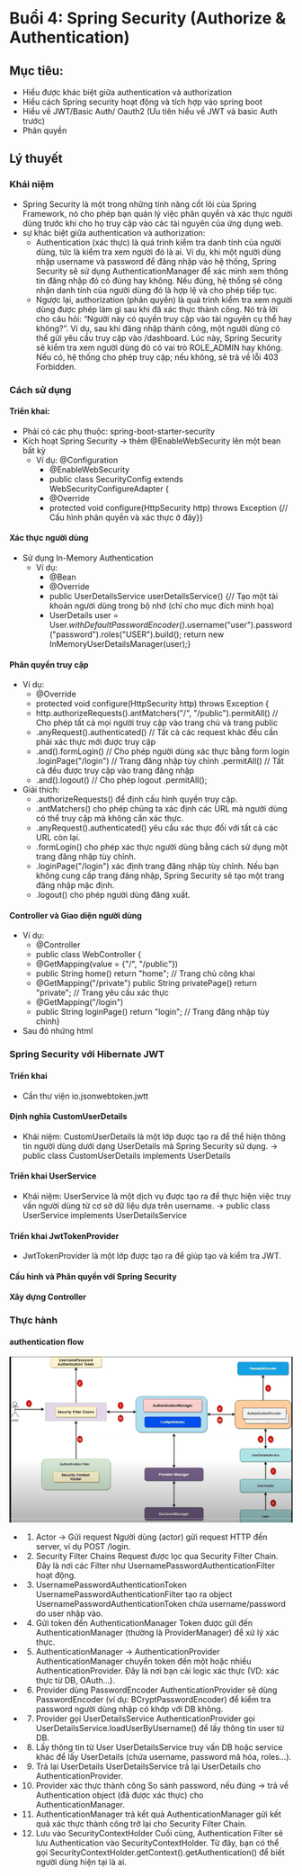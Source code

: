 # Buổi 4: Spring Security (Authorize & Authentication)
## Mục tiêu: 
- Hiểu được khác biệt giữa authentication và authorization
- Hiểu cách Spring security hoạt động và tích hợp vào spring boot
- Hiểu về JWT/Basic Auth/ Oauth2 (Ưu tiên hiểu về JWT và basic Auth trước)
- Phân quyền
## Lý thuyết
### Khái niệm
- Spring Security là một trong những tính năng cốt lõi của Spring Framework, nó cho phép bạn quản lý việc phân quyền và xác thực người dùng trước khi cho họ truy cập vào các tài nguyên của ứng dụng web.
- sự khác biệt giữa authentication và authorization:
    - Authentication (xác thực) là quá trình kiểm tra danh tính của người dùng, tức là kiểm tra xem người đó là ai. Ví dụ, khi một người dùng nhập username và password để đăng nhập vào hệ thống, Spring Security sẽ sử dụng AuthenticationManager để xác minh xem thông tin đăng nhập đó có đúng hay không. Nếu đúng, hệ thống sẽ công nhận danh tính của người dùng đó là hợp lệ và cho phép tiếp tục.
    - Ngược lại, authorization (phân quyền) là quá trình kiểm tra xem người dùng được phép làm gì sau khi đã xác thực thành công. Nó trả lời cho câu hỏi: “Người này có quyền truy cập vào tài nguyên cụ thể hay không?”. Ví dụ, sau khi đăng nhập thành công, một người dùng có thể gửi yêu cầu truy cập vào /dashboard. Lúc này, Spring Security sẽ kiểm tra xem người dùng đó có vai trò ROLE_ADMIN hay không. Nếu có, hệ thống cho phép truy cập; nếu không, sẽ trả về lỗi 403 Forbidden.
### Cách sử dụng
#### Triển khai:
- Phải có các phụ thuộc: spring-boot-starter-security
- Kích hoạt Spring Security -> thêm @EnableWebSecurity lên một bean bất kỳ
    - Ví dụ: @Configuration
        - @EnableWebSecurity
        - public class SecurityConfig extends WebSecurityConfigureAdapter {
        - @Override
        - protected void configure(HttpSecurity http) throws Exception {// Cấu hình phân quyền và xác thực ở đây}}
#### Xác thực người dùng
- Sử dụng In-Memory Authentication
    - Ví dụ: 
        - @Bean
        - @Override
        - public UserDetailsService userDetailsService() {// Tạo một tài khoản người dùng trong bộ nhớ (chỉ cho mục đích minh họa)
        - UserDetails user = User.*withDefaultPasswordEncoder()*.username("user").password("password").roles("USER").build();
             return new InMemoryUserDetailsManager(user);}
#### Phân quyền truy cập
- Ví dụ:
    - @Override
    - protected void configure(HttpSecurity http) throws Exception {
    - http.authorizeRequests().antMatchers("/", "/public").permitAll() // Cho phép tất cả mọi người truy cập vào trang chủ và trang public
    - .anyRequest().authenticated() // Tất cả các request khác đều cần phải xác thực mới được truy cập
    - .and().formLogin() // Cho phép người dùng xác thực bằng form login
    .loginPage("/login") // Trang đăng nhập tùy chỉnh
    .permitAll() // Tất cả đều được truy cập vào trang đăng nhập
    - .and().logout() // Cho phép logout
    .permitAll();
- Giải thích:
    - .authorizeRequests() để định cấu hình quyền truy cập.
    - .antMatchers() cho phép chúng ta xác định các URL mà người dùng có thể truy cập mà không cần xác thực.
    - .anyRequest().authenticated() yêu cầu xác thực đối với tất cả các URL còn lại.
    - .formLogin() cho phép xác thực người dùng bằng cách sử dụng một trang đăng nhập tùy chỉnh.
    - .loginPage("/login") xác định trang đăng nhập tùy chỉnh. Nếu bạn không cung cấp trang đăng nhập, Spring Security sẽ tạo một trang đăng nhập mặc định.
    - .logout() cho phép người dùng đăng xuất.
#### Controller và Giao diện người dùng
- Ví dụ: 
    - @Controller
    - public class WebController {
    - @GetMapping(value = {"/", "/public"})
    - public String home() return "home"; // Trang chủ công khai
    - @GetMapping("/private")
    public String privatePage() return "private"; // Trang yêu cầu xác thực
    - @GetMapping("/login")
    - public String loginPage() return "login"; // Trang đăng nhập tùy chỉnh}
- Sau đó nhứng html
### Spring Security với Hibernate JWT
#### Triển khai
- Cần thư viện io.jsonwebtoken.jwtt
#### Định nghĩa CustomUserDetails
- Khái niệm: CustomUserDetails là một lớp được tạo ra để thể hiện thông tin người dùng dưới dạng UserDetails mà Spring Security sử dụng. -> public class CustomUserDetails implements UserDetails
#### Triển khai UserService
- Khái niệm: UserService là một dịch vụ được tạo ra để thực hiện việc truy vấn người dùng từ cơ sở dữ liệu dựa trên username. -> public class UserService implements UserDetailsService
#### Triển khai JwtTokenProvider
- JwtTokenProvider là một lớp được tạo ra để giúp tạo và kiểm tra JWT.
#### Cấu hình và Phân quyền với Spring Security
#### Xây dựng Controller
### Thực hành
#### authentication flow
![alt text](aaaa.png)
- 1. Actor → Gửi request
Người dùng (actor) gửi request HTTP đến server, ví dụ POST /login.
- 2. Security Filter Chains
Request được lọc qua Security Filter Chain. Đây là nơi các Filter như UsernamePasswordAuthenticationFilter hoạt động.
- 3. UsernamePasswordAuthenticationToken
UsernamePasswordAuthenticationFilter tạo ra object UsernamePasswordAuthenticationToken chứa username/password do user nhập vào.
- 4. Gửi token đến AuthenticationManager
Token được gửi đến AuthenticationManager (thường là ProviderManager) để xử lý xác thực.
- 5. AuthenticationManager → AuthenticationProvider
AuthenticationManager chuyển token đến một hoặc nhiều AuthenticationProvider. Đây là nơi bạn cài logic xác thực (VD: xác thực từ DB, OAuth...).
- 6. Provider dùng PasswordEncoder
AuthenticationProvider sẽ dùng PasswordEncoder (ví dụ: BCryptPasswordEncoder) để kiểm tra password người dùng nhập có khớp với DB không.

- 7. Provider gọi UserDetailsService
AuthenticationProvider gọi UserDetailsService.loadUserByUsername() để lấy thông tin user từ DB.
- 8. Lấy thông tin từ User
UserDetailsService truy vấn DB hoặc service khác để lấy UserDetails (chứa username, password mã hóa, roles…).
- 9. Trả lại UserDetails
UserDetailsService trả lại UserDetails cho AuthenticationProvider.
- 10. Provider xác thực thành công
So sánh password, nếu đúng → trả về Authentication object (đã được xác thực) cho AuthenticationManager.
- 11. AuthenticationManager trả kết quả
AuthenticationManager gửi kết quả xác thực thành công trở lại cho Security Filter Chain.
- 12. Lưu vào SecurityContextHolder
Cuối cùng, Authentication Filter sẽ lưu Authentication vào SecurityContextHolder. Từ đây, bạn có thể gọi SecurityContextHolder.getContext().getAuthentication() để biết người dùng hiện tại là ai.



